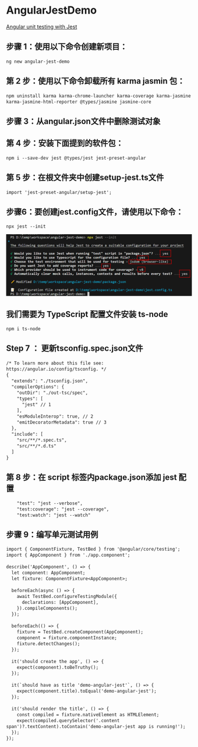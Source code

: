 # AngularJestDemo
[Angular unit testing with Jest](https://medium.com/@megha.d.parmar2018/angular-unit-testing-with-jest-2023-2676faa2e564)

## 步骤 1：使用以下命令创建新项目：
```
ng new angular-jest-demo
```

## 第 2 步：使用以下命令卸载所有 karma jasmin 包：
```
npm uninstall karma karma-chrome-launcher karma-coverage karma-jasmine karma-jasmine-html-reporter @types/jasmine jasmine-core
```

## 步骤 3：从angular.json文件中删除测试对象

## 第 4 步：安装下面提到的软件包：
```
npm i --save-dev jest @types/jest jest-preset-angular
```

## 第 5 步：在根文件夹中创建setup-jest.ts文件
```
import 'jest-preset-angular/setup-jest';
```

## 步骤6：要创建jest.config文件，请使用以下命令：
```
npx jest --init
```
![](/src/assets/images/step005.png)

## 我们需要为 TypeScript 配置文件安装 ts-node
```
npm i ts-node
```

## Step 7 ： 更新tsconfig.spec.json文件
```
/* To learn more about this file see: https://angular.io/config/tsconfig. */
{
  "extends": "./tsconfig.json",
  "compilerOptions": {
    "outDir": "./out-tsc/spec",
    "types": [
      "jest" // 1
    ],
    "esModuleInterop": true, // 2
    "emitDecoratorMetadata": true // 3
  },
  "include": [
    "src/**/*.spec.ts",
    "src/**/*.d.ts"
  ]
}
```

## 第 8 步：在 script 标签内package.json添加 jest 配置
```
    "test": "jest --verbose",
    "test:coverage": "jest --coverage",
    "test:watch": "jest --watch"
```

## 步骤 9：编写单元测试用例
```
import { ComponentFixture, TestBed } from '@angular/core/testing';
import { AppComponent } from './app.component';

describe('AppComponent', () => {
  let component: AppComponent;
  let fixture: ComponentFixture<AppComponent>;

  beforeEach(async () => {
    await TestBed.configureTestingModule({
      declarations: [AppComponent],
    }).compileComponents();
  });

  beforeEach(() => {
    fixture = TestBed.createComponent(AppComponent);
    component = fixture.componentInstance;
    fixture.detectChanges();
  });

  it('should create the app', () => {
    expect(component).toBeTruthy();
  });

  it(`should have as title 'demo-angular-jest'`, () => {
    expect(component.title).toEqual('demo-angular-jest');
  });

  it('should render the title', () => {
    const compiled = fixture.nativeElement as HTMLElement;
    expect(compiled.querySelector('.content span')?.textContent).toContain('demo-angular-jest app is running!');
  });
});
```